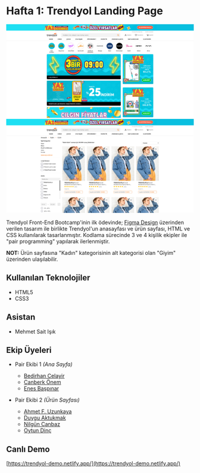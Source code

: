 # Hafta 1: Trendyol Landing Page

![](assets\images\home-page.png)
![](assets\images\product-page.png)

Trendyol Front-End Bootcamp'inin ilk ödevinde; [Figma Design](https://www.figma.com/file/IwnhPC5WBglAFGc0MJ6wXj/Trendyol-Front-End-Bootcamp?node-id=0%3A1) üzerinden verilen tasarım ile birlikte Trendyol'un anasayfası ve ürün sayfası, HTML ve CSS kullanılarak tasarlanmıştır. Kodlama sürecinde 3 ve 4 kişilik ekipler ile "pair programming" yapılarak ilerlenmiştir.

**NOT:** Ürün sayfasına "Kadın" kategorisinin alt kategorisi olan "Giyim" üzerinden ulaşılabilir.

## Kullanılan Teknolojiler
- HTML5
- CSS3

## Asistan
- Mehmet Sait Işık

## Ekip Üyeleri
- Pair Ekibi 1 *(Ana Sayfa)*
  - [Bedirhan Celayir]()
  - [Canberk Önem](https://github.com/canberkonem)
  - [Enes Başpınar](https://github.com/baspinarenes)

- Pair Ekibi 2 *(Ürün Sayfası)*
  - [Ahmet F. Uzunkaya](https://github.com/MihrimatriX)
  - [Duygu Aktukmak](https://github.com/duyguaktukmak)
  - [Nilgün Canbaz](https://github.com/nilguncanbaz)
  - [Oytun Dinç](https://github.com/oytundinc)

## Canlı Demo

[https://trendyol-demo.netlify.app/](https://trendyol-demo.netlify.app/)